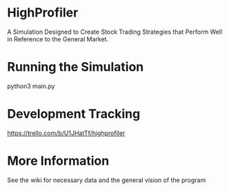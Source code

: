 # HighProfiler
A Simulation Designed to Create Stock Trading Strategies that Perform Well in Reference to the General Market.

# Running the Simulation
python3 main.py

# Development Tracking
https://trello.com/b/U1JHatTf/highprofiler

# More Information
See the wiki for necessary data and the general vision of the program
